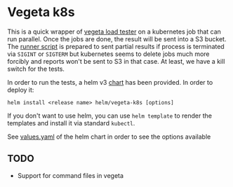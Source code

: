 # Vegeta k8s

This is a quick wrapper of [vegeta load tester](https://github.com/tsenart/vegeta) on a kubernetes job that can run parallel. Once the jobs are done, the result will be sent into a S3 bucket. The [runner script](./attack.sh) is prepared to sent partial results if process is terminated via `SIGINT` or `SIGTERM` but kubernetes seems to delete jobs much more forcibly and reports won't be sent to S3 in that case. At least, we have a kill switch for the tests.

In order to run the tests, a helm v3 [chart](./helm/vegeta-k8s) has been provided. In order to deploy it:
```
helm install <release name> helm/vegeta-k8s [options]
```
If you don't want to use helm, you can use `helm template` to render the templates and install it via standard `kubectl`.

See [values.yaml](helm/vegeta-k8s/values.yaml) of the helm chart in order to see the options available

## TODO

* Support for command files in vegeta
